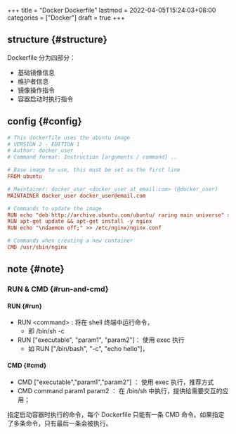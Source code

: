 +++
title = "Docker Dockerfile"
lastmod = 2022-04-05T15:24:03+08:00
categories = ["Docker"]
draft = true
+++

## structure {#structure}

Dockerfile 分为四部分：

-   基础镜像信息
-   维护者信息
-   镜像操作指令
-   容器启动时执行指令


## config {#config}

```cfg
# This dockerfile uses the ubuntu image
# VERSION 2 - EDITION 1
# Author: docker_user
# Command format: Instruction [arguments / command] ..

# Base image to use, this must be set as the first line
FROM ubuntu

# Maintainer: docker_user <docker_user at email.com> (@docker_user)
MAINTAINER docker_user docker_user@email.com

# Commands to update the image
RUN echo "deb http://archive.ubuntu.com/ubuntu/ raring main universe" >> /etc/apt/sources.list
RUN apt-get update && apt-get install -y nginx
RUN echo "\ndaemon off;" >> /etc/nginx/nginx.conf

# Commands when creating a new container
CMD /usr/sbin/nginx
```


## note {#note}


### RUN &amp; CMD {#run-and-cmd}


#### RUN {#run}

-   RUN &lt;command&gt; : 将在 shell 终端中运行命令，
    -   即 /bin/sh -c
-   RUN ["executable", "param1", "param2"]： 使用 exec 执行
    -   如 RUN ["/bin/bash", "-c", "echo hello"]，


#### CMD {#cmd}

-   CMD ["executable","param1","param2"] ： 使用 exec 执行，推荐方式
-   CMD command param1 param2 ： 在 /bin/sh 中执行，提供给需要交互的应用；

指定启动容器时执行的命令，每个 Dockerfile 只能有一条 CMD 命令。如果指定了多条命令，只有最后一条会被执行。